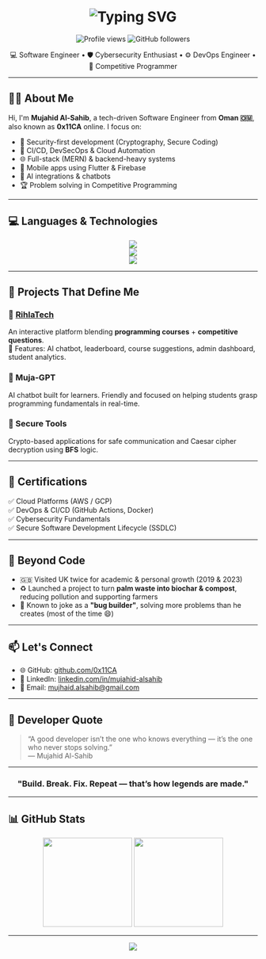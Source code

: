 <h1 align="center">
  <img src="https://readme-typing-svg.demolab.com?font=Fira+Code&size=30&pause=1000&center=true&vCenter=true&width=450&lines=Hi+I'm+Mujahid+Said+Al-Sahib;Software+Engineer+%7C+Cybersecurity+%7C+DevOps;Open+Source+Contributor+%7C+0x11CA;Welcome+to+my+GitHub!+👨‍💻" alt="Typing SVG" />
</h1>

<p align="center">
  <img src="https://komarev.com/ghpvc/?username=0x11CA&label=Profile%20views&color=0e75b6&style=flat" alt="Profile views" />
  <img src="https://img.shields.io/github/followers/0x11CA?label=Follow&style=social" alt="GitHub followers">
</p>

<p align="center">
  💻 Software Engineer • 🛡️ Cybersecurity Enthusiast • ⚙️ DevOps Engineer • 🧠 Competitive Programmer  
</p>

---

## 🧑‍💼 About Me

Hi, I'm **Mujahid Al-Sahib**, a tech-driven Software Engineer from **Oman 🇴🇲**, also known as **0x11CA** online. I focus on:

- 🔐 Security-first development (Cryptography, Secure Coding)
- 🔁 CI/CD, DevSecOps & Cloud Automation
- 🌐 Full-stack (MERN) & backend-heavy systems
- 📱 Mobile apps using Flutter & Firebase
- 🤖 AI integrations & chatbots
- 🏆 Problem solving in Competitive Programming

---

## 💻 Languages & Technologies

<p align="center">
  <img src="https://skillicons.dev/icons?i=js,ts,py,go,cpp,dart,php,html,css" />
  <br />
  <img src="https://skillicons.dev/icons?i=react,nodejs,express,mongodb,flutter,firebase,tailwind" />
  <br />
  <img src="https://skillicons.dev/icons?i=linux,docker,git,github,aws" />
</p>

---

## 🚀 Projects That Define Me

### 🔸 [RihlaTech](https://github.com/0x11CA)
An interactive platform blending **programming courses** + **competitive questions**.  
🔹 Features: AI chatbot, leaderboard, course suggestions, admin dashboard, student analytics.

### 🔸 Muja-GPT  
AI chatbot built for learners. Friendly and focused on helping students grasp programming fundamentals in real-time.

### 🔸 Secure Tools  
Crypto-based applications for safe communication and Caesar cipher decryption using **BFS** logic.

---

## 📜 Certifications

✅ Cloud Platforms (AWS / GCP)  
✅ DevOps & CI/CD (GitHub Actions, Docker)  
✅ Cybersecurity Fundamentals  
✅ Secure Software Development Lifecycle (SSDLC)

---


## 🌿 Beyond Code

- 🇬🇧 Visited UK twice for academic & personal growth (2019 & 2023)
- ♻️ Launched a project to turn **palm waste into biochar & compost**, reducing pollution and supporting farmers
- 🐛 Known to joke as a **"bug builder"**, solving more problems than he creates (most of the time 😄)

---

## 📫 Let's Connect

- 🌐 GitHub: [github.com/0x11CA](https://github.com/0x11CA)
- 💼 LinkedIn: [linkedin.com/in/mujahid-alsahib](https://linkedin.com/in/mujahid-alsahib)
- 📧 Email: mujhaid.alsahib@gmail.com

---

## 💬 Developer Quote

> “A good developer isn’t the one who knows everything — it’s the one who never stops solving.”  
> — Mujahid Al-Sahib

---

<h3 align="center">"Build. Break. Fix. Repeat — that’s how legends are made."</h3>

---

## 📊 GitHub Stats

<p align="center">
  <img src="https://github-readme-stats.vercel.app/api?username=0x11CA&theme=tokyonight&show_icons=true" height="180" />
  <img src="https://github-readme-streak-stats.herokuapp.com/?user=0x11CA&theme=tokyonight" height="180" />
</p>

---

<p align="center">
  <img src="https://github-profile-trophy.vercel.app/?username=0x11CA&theme=tokyonight&no-bg=true&margin-w=5&title=Stars,Commits,Repositories,Followers,PullRequest" />
</p>
